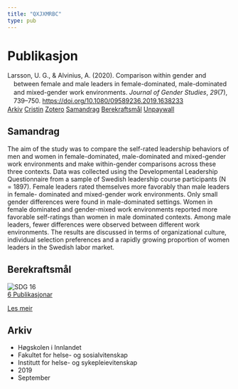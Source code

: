 ```yaml
---
title: "QXJXMRBC"
type: pub
---
```

<h1>Publikasjon</h1>
<article id="csl-bib-container-QXJXMRBC" class="csl-bib-container">
  <div class="csl-bib-body" style="line-height: 1.35; padding-left: 1em; text-indent:-1em;">
  <div class="csl-entry">Larsson, U. G., &amp; Alvinius, A. (2020). Comparison within gender and between female and male leaders in female-dominated, male-dominated and mixed-gender work environments. <i>Journal of Gender Studies</i>, <i>29</i>(7), 739&#x2013;750. <a href="https://doi.org/10.1080/09589236.2019.1638233">https://doi.org/10.1080/09589236.2019.1638233</a></div>
</div>
  <div class="csl-bib-buttons">
    <a href="#taxonomy-article-QXJXMRBC" class="csl-bib-button">Arkiv</a>
    <a href="https://app.cristin.no/results/show.jsf?id=1728560" alt="Cristin URL" class="csl-bib-button">Cristin</a>
    <a href="http://zotero.org/groups/5402882/items/QXJXMRBC" alt="Zotero URL" class="csl-bib-button">Zotero</a>
    <a href="#abstract-article-QXJXMRBC" class="csl-bib-button">Samandrag</a>
    <a href="#sdg-article-QXJXMRBC" class="csl-bib-button">Berekraftsmål</a>
    <a href="https://www.tandfonline.com/doi/pdf/10.1080/09589236.2019.1638233?needAccess=true" class="csl-bib-button">Unpaywall</a>
  </div>
  <div id="csl-bib-meta-container-QXJXMRBC"></div>
</article>
<div id="csl-bib-meta-QXJXMRBC" class="csl-bib-meta">
  <article id="abstract-article-QXJXMRBC" class="abstract-article">
    <h1>Samandrag</h1>
    The aim of the study was to compare the self-rated leadership behaviors of men and women in female-dominated, male-dominated and mixed-gender work environments and make within-gender comparisons across these three contexts. Data was collected using the Developmental Leadership Questionnaire from a sample of Swedish leadership course participants (N = 1897). Female leaders rated themselves more favorably than male leaders in female- dominated and mixed-gender work environments. Only small gender differences were found in male-dominated settings. Women in female dominated and gender-mixed work environments reported more favorable self-ratings than women in male dominated contexts. Among male leaders, fewer differences were observed between different work environments. The results are discussed in terms of organizational culture, individual selection preferences and a rapidly growing proportion of women leaders in the Swedish labor market.
  </article>
  <article id="sdg-article-QXJXMRBC" class="sdg-article">
    <h1>Berekraftsmål</h1>
    <div class="sdg-container"><div id="sdg16" class="sdg"> <img src="{{< params subfolder >}}images/sdg/sdg16_no.png" class="image" alt="SDG 16"> <div class="sdg-overlay"> <a href="{{< params subfolder >}}no/archive/?sdg=16#archive" class="sdg-publication-count"><span>6</span> Publikasjonar</a> <p><a href="NA" class="sdg-read-more">Les meir</a></p> </div> </div></div>
  </article>
  <article id="taxonomy-article-QXJXMRBC" class="taxonomy-article">
    <h1>Arkiv</h1>
    <ul>
      <li>Høgskolen i Innlandet</li>
      <li>Fakultet for helse- og sosialvitenskap</li>
      <li>Institutt for helse- og sykepleievitenskap</li>
      <li>2019</li>
      <li>September</li>
    </ul>
  </article>
</div>
